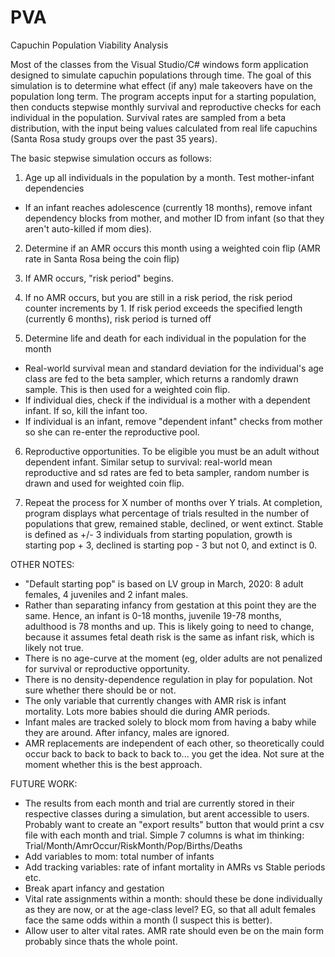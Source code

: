 # PVA
Capuchin Population Viability Analysis

Most of the classes from the Visual Studio/C# windows form application designed to simulate capuchin populations through time. 
The goal of this simulation is to determine what effect (if any) male takeovers have on the population long term. The program accepts input for a starting population, then conducts stepwise monthly survival and reproductive checks for each individual in the population. Survival rates are sampled from a beta distribution, with the input being values calculated from real life capuchins (Santa Rosa study groups over the past 35 years). 

The basic stepwise simulation occurs as follows: 
1. Age up all individuals in the population by a month. Test mother-infant dependencies
  - If an infant reaches adolescence (currently 18 months), remove infant dependency blocks from mother, and mother ID from infant (so that they aren't auto-killed if mom dies). 

2. Determine if an AMR occurs this month using a weighted coin flip (AMR rate in Santa Rosa being the coin flip)

3. If AMR occurs, "risk period" begins. 

4. If no AMR occurs, but you are still in a risk period, the risk period counter increments by 1. If risk period exceeds the specified length (currently 6 months), risk period is turned off 

5. Determine life and death for each individual in the population for the month 
  - Real-world survival mean and standard deviation for the individual's age class are fed to the beta sampler, which returns a   randomly drawn sample. This is then used for a weighted coin flip. 
  - If individual dies, check if the individual is a mother with a dependent infant. If so, kill the infant too. 
  - If individual is an infant, remove "dependent infant" checks from mother so she can re-enter the reproductive pool.

6. Reproductive opportunities. To be eligible you must be an adult without dependent infant. Similar setup to survival: real-world mean reproductive and sd rates are fed to beta sampler, random number is drawn and used for weighted coin flip. 

7. Repeat the process for X number of months over Y trials. At completion, program displays what percentage of trials resulted in the number of populations that grew, remained stable, declined, or went extinct. Stable is defined as +/- 3 individuals from starting population, growth is starting pop + 3, declined is starting pop - 3 but not 0, and extinct is 0. 

OTHER NOTES:
- "Default starting pop" is based on LV group in March, 2020: 8 adult females, 4 juveniles and 2 infant males. 
- Rather than separating infancy from gestation at this point they are the same. Hence, an infant is 0-18 months, juvenile 19-78 months, adulthood is 78 months and up. This is likely going to need to change, because it assumes fetal death risk is the same as infant risk, which is likely not true. 
- There is no age-curve at the moment (eg, older adults are not penalized for survival or reproductive opportunity. 
- There is no density-dependence regulation in play for population. Not sure whether there should be or not. 
- The only variable that currently changes with AMR risk is infant mortality. Lots more babies should die during AMR periods.
- Infant males are tracked solely to block mom from having a baby while they are around. After infancy, males are ignored. 
- AMR replacements are independent of each other, so theoretically could occur back to back to back to back to... you get the idea. Not sure at the moment whether this is the best approach. 

FUTURE WORK: 
- The results from each month and trial are currently stored in their respective classes during a simulation, but arent accessible to users. Probably want to create an "export results" button that would print a csv file with each month and trial. Simple 7 columns is what im thinking: Trial/Month/AmrOccur/RiskMonth/Pop/Births/Deaths 
- Add variables to mom: total number of infants
- Add tracking variables: rate of infant mortality in AMRs vs Stable periods etc. 
- Break apart infancy and gestation
- Vital rate assignments within a month: should these be done individually as they are now, or at the age-class level? EG, so that all adult females face the same odds within a month (I suspect this is better). 
- Allow user to alter vital rates. AMR rate should even be on the main form probably since thats the whole point. 
